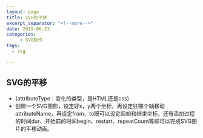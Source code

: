 ```yaml
---
layout: page
title: SVG的平移
excerpt_separator: "<!--more-->"
date: 2019-06-23
categories:
     - SVG制作
tags:
  - svg

---
```


<!--more-->
## SVG的平移
<head>
  <meta charset="UTF-8">
<style> 
.ping
{
width:100px;
height500px;
background:white;
animation:ping 5s;
animation-iteration-count: infinite;
attributeName="x";
dur="4s";
begin="1s";
}

@keyframes ping
{
From="50";
to="300";
}
</style>
</head>
<body>

<div class="ping"></div>
</body>

- (attributeType：变化的类型，是HTML还是css)
- 创建一个SVG图形，设定好x，y两个坐标，再设定往哪个轴移动attributeName，再设定from、to既可以设定起始和结束坐标，还有添加过程的时间dur、开始前的时间begin、restart、repeatCount等即可以完成SVG图片的平移动画。

